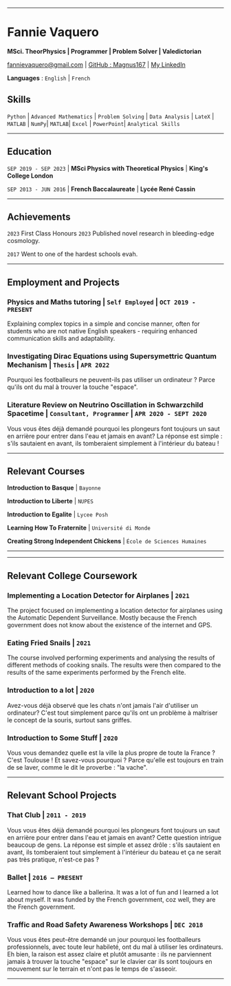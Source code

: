 
-------------------------------

# Fannie Vaquero

**MSci. TheorPhysics &#124; Programmer &#124; Problem Solver &#124; Valedictorian**

<div id="webaddress">
<a href="fannievaquero@gmail.com">fannievaquero@gmail.com</a>
&#124; <a href="https://github.com/Magnus167">GitHub : Magnus167</a>
&#124; <a href="www.linkedin.com/in/fannievaquero">My LinkedIn</a>
</div>

**Languages** : `English` &#124; `French`

## Skills

`Python` &#124; `Advanced Mathematics` &#124; `Problem Solving` &#124; `Data Analysis` &#124; `LateX` &#124; `MATLAB` &#124; `NumPy`&#124; `MATLAB`&#124; `Excel` &#124; `PowerPoint`&#124; `Analytical Skills`


-------------------------------

## Education

`SEP 2019 - SEP 2023` &#124; **MSci Physics with Theoretical Physics** &#124;
**King's College London**

`SEP 2013 - JUN 2016` &#124; **French Baccalaureate** &#124;
**Lycée René Cassin**

-------------------------------

## Achievements

`2023` First Class Honours
`2023` Published novel research in bleeding-edge cosmology.

`2017` Went to one of the hardest schools evah.

-------------------------------

## Employment and Projects

### **Physics and Maths tutoring** &#124; `Self Employed` &#124; `OCT 2019 - PRESENT`

Explaining complex topics in a simple and concise manner, often for students who are not native English speakers - requiring enhanced communication skills and adaptability.

### **Investigating Dirac Equations using Supersymettric Quantum Mechanism** &#124; `Thesis` &#124; `APR 2022`

Pourquoi les footballeurs ne peuvent-ils pas utiliser un ordinateur ? Parce qu'ils ont du mal à trouver la touche "espace".

### **Literature Review on Neutrino Oscillation in Schwarzchild Spacetime** &#124; `Consultant, Programmer` &#124; `APR 2020 - SEPT 2020`

Vous vous êtes déjà demandé pourquoi les plongeurs font toujours un saut en arrière pour entrer dans l'eau et jamais en avant? La réponse est simple : s'ils sautaient en avant, ils tomberaient simplement à l'intérieur du bateau !

-------------------------------

## Relevant Courses

**Introduction to Basque** &#124; `Bayonne`

**Introduction to Liberte** &#124; `NUPES`

**Introduction to Egalite** &#124; `Lycee Posh`

**Learning How To Fraternite** &#124; `Université di Monde`

**Creating Strong Independent Chickens** &#124; `École de Sciences Humaines`

-------------------------------
-------------------------------

## Relevant College Coursework

### **Implementing a Location Detector for Airplanes** &#124; `2021`

The project focused on implementing a location detector for airplanes using the Automatic Dependent Surveillance. Mostly because the French government does not know about the existence of the internet and GPS.

### **Eating Fried Snails** &#124; `2021`

The course involved performing experiments and analysing the results of different methods of cooking snails. The results were then compared to the results of the same experiments performed by the French elite.

### **Introduction to a lot** &#124; `2020`

Avez-vous déjà observé que les chats n'ont jamais l'air d'utiliser un ordinateur? C'est tout simplement parce qu'ils ont un problème à maîtriser le concept de la souris, surtout sans griffes.

### **Introduction to Some Stuff** &#124; `2020`

Vous vous demandez quelle est la ville la plus propre de toute la France ? C'est Toulouse ! Et savez-vous pourquoi ? Parce qu'elle est toujours en train de se laver, comme le dit le proverbe : "la vache".

-------------------------------

## Relevant School Projects

### **That Club** &#124; `2011 - 2019`

Vous vous êtes déjà demandé pourquoi les plongeurs font toujours un saut en arrière pour entrer dans l'eau et jamais en avant? Cette question intrigue beaucoup de gens. La réponse est simple et assez drôle : s'ils sautaient en avant, ils tomberaient tout simplement à l'intérieur du bateau et ça ne serait pas très pratique, n'est-ce pas ?

### **Ballet** &#124; `2016 – PRESENT`

Learned how to dance like a ballerina. It was a lot of fun and I learned a lot about myself. It was funded by the French government, coz well, they are the French government.

### **Traffic and Road Safety Awareness Workshops** &#124; `DEC 2018`

Vous vous êtes peut-être demandé un jour pourquoi les footballeurs professionnels, avec toute leur habileté, ont du mal à utiliser les ordinateurs. Eh bien, la raison est assez claire et plutôt amusante : ils ne parviennent jamais à trouver la touche "espace" sur le clavier car ils sont toujours en mouvement sur le terrain et n'ont pas le temps de s'asseoir.

-------------------------------
